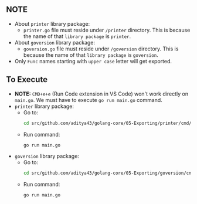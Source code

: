 ## NOTE

- About `printer` library package:
    * `printer.go` file must reside under `/printer` directory. This is because the name of that `library package` is `printer`.
- About `goversion` library package:
    * `goversion.go` file must reside under `/goversion` directory. This is because the name of that `library package` is `goversion`.
- Only `Func` names starting with `upper case` letter will get exported.

## To Execute

- **NOTE:** `CMD+e+e` (Run Code extension in VS Code) won't work directly on `main.go`. We must have to execute `go run main.go` command.
- `printer` library package:
    * Go to:
        ```sh
        cd src/github.com/aditya43/golang-core/05-Exporting/printer/cmd/
        ```
    * Run command:
        ```sh
        go run main.go
        ```
- `goversion` library package:
    * Go to:
        ```sh
        cd src/github.com/aditya43/golang-core/05-Exporting/goversion/cmd/
        ```
    * Run command:
        ```sh
        go run main.go
        ```
